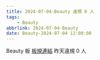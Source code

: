 ```yaml
---
title: 2024-07-04-Beauty 違規 0 人
tags:
    - Beauty
abbrlink: 2024-07-04-Beauty
date: Beauty-2024-07-04 12:00:00
---
```

Beauty 板 [板規連結](https://www.ptt.cc/bbs/Beauty/M.1630069980.A.84B.html)
昨天違規 0 人
